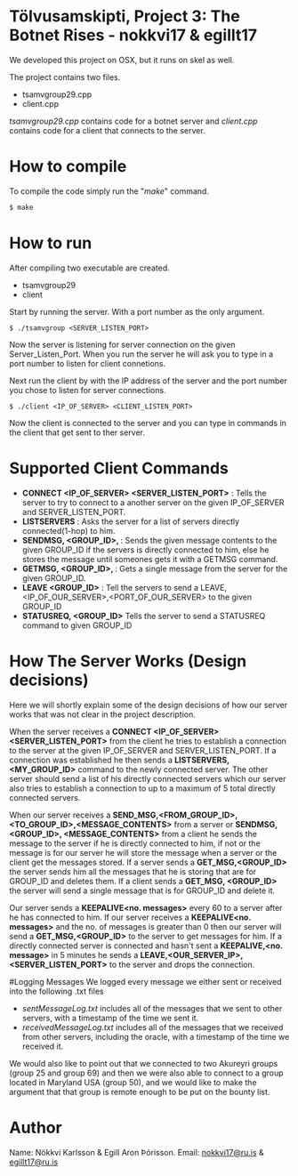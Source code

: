 # Tölvusamskipti, Project 3: The Botnet Rises - nokkvi17 & egillt17
We developed this project on OSX, but it runs on skel as well.

The project contains two files.
* tsamvgroup29.cpp
* client.cpp

*tsamvgroup29.cpp* contains code for a botnet server and *client.cpp* contains code for a client that connects to the server.

# How to compile
To compile the code simply run the "*make*" command.
```sh
$ make
```

# How to run
After compiling two executable are created.
* tsamvgroup29
* client

Start by running the server. With a port number as the only argument.
```she
$ ./tsamvgroup <SERVER_LISTEN_PORT>
```
Now the server is listening for server connection on the given Server_Listen_Port.
When you run the server he will ask you to type in a port number to listen for client connetions.

Next run the client by with the IP address of the server and the port number you chose to listen for server connections.
```she
$ ./client <IP_OF_SERVER> <CLIENT_LISTEN_PORT>
```
Now the client is connected to the server and you can type in commands in the client that get sent to ther server.


# Supported Client Commands
* **CONNECT <IP_OF_SERVER> <SERVER_LISTEN_PORT>** : Tells the server to try to connect to a another server on the given IP_OF_SERVER and SERVER_LISTEN_PORT. 
* **LISTSERVERS** : Asks the server for a list of servers directly connected(1-hop) to him.
* **SENDMSG, <GROUP_ID>, <message>** : Sends the given message contents to the given GROUP_ID if the servers is directly connected to him, else he stores the message until someones gets it with a GETMSG command.
* **GETMSG, <GROUP_ID>, <message>** : Gets a single message from the server for the given GROUP_ID.
* **LEAVE <GROUP_ID>** : Tell the servers to send a LEAVE,<IP_OF_OUR_SERVER>,<PORT_OF_OUR_SERVER> to the given GROUP_ID
* **STATUSREQ, <GROUP_ID>** Tells the server to send a STATUSREQ command to given GROUP_ID

# How The Server Works (Design decisions)
Here we will shortly explain some of the design decisions of how our server works that was not clear in the project description.

When the server receives a **CONNECT <IP_OF_SERVER> <SERVER_LISTEN_PORT>** from the client he tries to establish a connection to the server at the given IP_OF_SERVER and SERVER_LISTEN_PORT. If a connection was established he then sends a **LISTSERVERS,<MY_GROUP_ID>** command to the newly connected server. The other server should send a list of his directly connected servers which our server also tries to establish a connection to up to a maximum of 5 total directly connected servers.

When our server receives a **SEND_MSG,<FROM_GROUP_ID>,<TO_GROUP_ID>,<MESSAGE_CONTENTS>** from a server or **SENDMSG, <GROUP_ID>, <MESSAGE_CONTENTS>** from a client he sends the message to the server if he is directly connected to him, if not or the message is for our server he will store the message when a server or the client get the messages stored. If a server sends a **GET_MSG,<GROUP_ID>** the server sends him all the messages that he is storing that are for GROUP_ID and deletes them. If a client sends a **GET_MSG, <GROUP_ID>** the server will send a single message that is for GROUP_ID and delete it.

Our server sends a **KEEPALIVE<no. messages>** every 60 to a server after he has connected to him. If our server receives a **KEEPALIVE<no. messages>** and the no. of messages is greater than 0 then our server will send a **GET_MSG,<GROUP_ID>** to the server to get messages for him. If a directly connected server is connected and hasn't sent a **KEEPALIVE,<no. message>** in 5 minutes he sends a **LEAVE,<OUR_SERVER_IP>,<SERVER_LISTEN_PORT>** to the server and drops the connection.

#Logging Messages
We logged every message we either sent or received into the following .txt files
* *sentMessageLog.txt* includes all of the messages that we sent to other servers, with a timestamp of the time we sent it.
* *receivedMessageLog.txt* includes all of the messages that we received from other servers, including the oracle, with a timestamp of the time we received it.

We would also like to point out that we connected to two Akureyri groups (group 25 and group 69) and then we were also able to connect to a group located in Maryland USA (group 50), and we would like to make the argument that that group is remote enough to be put on the bounty list. 

# Author
Name: Nökkvi Karlsson & Egill Aron Þórisson.
Email: nokkvi17@ru.is & egillt17@ru.is